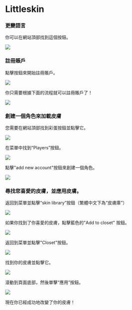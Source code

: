 # Littleskin

### 更變語言

你可以在網站頂部找到這個按鈕。

![](../../../../.gitbook/assets/Screenshot\_2022-08-14-17-20-34-23\_21da60175e70af2.jpg)

### 註冊賬戶

點擊按鈕來開始註冊賬戶。

![](../../../../.gitbook/assets/Screenshot\_2022-08-14-17-21-36-18\_21da60175e70af2.jpg)

你只需要根據下面的流程就可以註冊賬戶了！

![](../../../../.gitbook/assets/Screenshot\_2022-08-14-17-22-37-14\_21da60175e70af2.jpg)

### 創建一個角色來加載皮膚

您需要在網站頂部找到彩蛋按鈕並點擊它。

![](../../../../.gitbook/assets/Screenshot\_2022-08-14-17-23-48-89\_21da60175e70af2.jpg)

在菜單中找到“Players”按鈕。

![](../../../../.gitbook/assets/Screenshot\_2022-08-14-17-25-34-23\_21da60175e70af2.jpg)

點擊"add new account"按鈕來創建一個角色。

![](../../../../.gitbook/assets/qq\_pic\_merged\_1660469173214.jpg)

### 尋找您喜愛的皮膚，並應用皮膚。

返回到菜單並點擊“skin library”按鈕（繁體中文下為“皮膚庫”）

![](../../../../.gitbook/assets/Screenshot\_2022-08-14-17-28-16-31\_21da60175e70af2.jpg)

如果你找到了你喜愛的皮膚，點擊藍色的"Add to closet" 按鈕。

![](../../../../.gitbook/assets/Screenshot\_2022-08-14-17-28-40-35\_21da60175e70af2.jpg)

返回到菜單並點擊"Closet"按鈕。

![](../../../../.gitbook/assets/Screenshot\_2022-08-14-17-32-30-01\_21da60175e70af2.jpg)

找到你的皮膚並點擊它。

![](../../../../.gitbook/assets/Screenshot\_2022-08-14-17-29-06-90\_21da60175e70af2.jpg)

滾動到頁面底部，然後單擊“應用”按鈕。

![](../../../../.gitbook/assets/Screenshot\_2022-08-14-17-29-15-06\_21da60175e70af2.jpg)

現在你已經成功地改變了你的皮膚！


